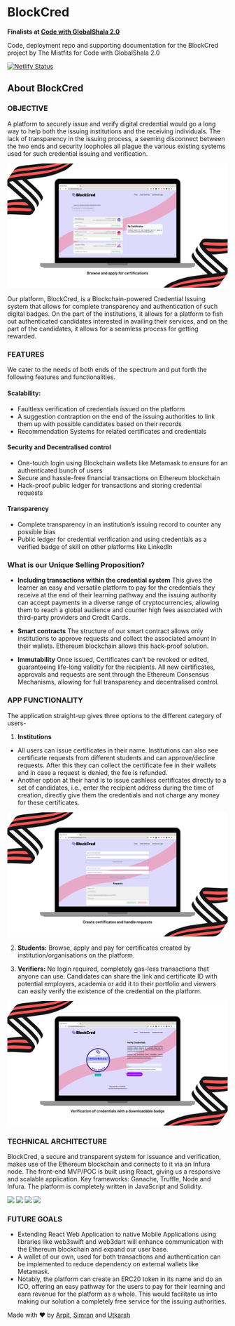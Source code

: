 # BlockCred

**Finalists at [Code with GlobalShala 2.0](https://code-with-globalshala-2.hackerearth.com/)**

Code, deployment repo and supporting documentation for the BlockCred project by The Mistfits for Code with GlobalShala 2.0

[![Netlify Status](https://api.netlify.com/api/v1/badges/56ba7552-ab67-4fe2-ac4b-62d6deaeb944/deploy-status)](https://app.netlify.com/sites/blockcred/deploys)

## About BlockCred

### OBJECTIVE

A platform to securely issue and verify digital credential would go a long way to help both the issuing institutions and the receiving individuals. The lack of transparency in the issuing process, a seeming disconnect between the two ends and security loopholes all plague the various existing systems used for such credential issuing and verification.

![App Screenshots](https://github.com/simmsss/BlockCred/blob/main/Screenshots/Home.png?raw=true)

Our platform, BlockCred, is a Blockchain-powered Credential Issuing system that allows for complete transparency and authentication of such digital badges. 
On the part of the institutions, it allows for a platform to fish out authenticated candidates interested in availing their services, and on the part of the candidates, it allows for a seamless process for getting rewarded.

### FEATURES

We cater to the needs of both ends of the spectrum and put forth the following features and functionalities.

#### Scalability:

  *  Faultless verification of credentials issued on the platform
  *	 A suggestion contraption on the end of the issuing authorities to link them up with possible candidates based on their records
  *	 Recommendation Systems for related certificates and credentials

#### Security and Decentralised control 

*	One-touch login using Blockchain wallets like Metamask to ensure for an authenticated bunch of users
*	Secure and hassle-free financial transactions on Ethereum blockchain
*	Hack-proof public ledger for transactions and storing credential requests

#### Transparency

*	Complete transparency in an institution’s issuing record to counter any possible bias
*	Public ledger for credential verification and using credentials as a verified badge of skill on other platforms like LinkedIn

### What is our Unique Selling Proposition? 

*	**Including transactions within the credential system**
This gives the learner an easy and versatile platform to pay for the credentials they receive at the end of their learning pathway and the issuing authority can accept payments in a diverse range of cryptocurrencies, allowing them to reach a global audience and counter high fees associated with third-party providers and Credit Cards.

*	**Smart contracts**
The structure of our smart contract allows only institutions to approve requests and collect the associated amount in their wallets. Ethereum blockchain allows this hack-proof solution.

*	**Immutability**
Once issued, Certificates can’t be revoked or edited, guaranteeing life-long validity for the recipients. All new certificates, approvals and requests are sent through the Ethereum Consensus Mechanisms, allowing for full transparency and decentralised control.

### APP FUNCTIONALITY 
The application straight-up gives three options to the different category of users-

1.	**Institutions**
  -	All users can issue certificates in their name. Institutions can also see certificate requests from different students and can approve/decline requests. After this they can collect the certificate fee in their wallets and in case a request is denied, the fee is refunded. 
  -	Another option at their hand is to issue cashless certificates directly to a set of candidates, i.e., enter the recipient address during the time of creation, directly give them the credentials and not charge any money for these certificates.
  
  ![App Screenshots](https://github.com/simmsss/BlockCred/blob/main/Screenshots/Institution.png?raw=true)

2.	**Students:** Browse, apply and pay for certificates created by institution/organisations on the platform.

3.	**Verifiers:** No login required, completely gas-less transactions that anyone can use. Candidates can share the link and certificate ID with potential employers, academia or add it to their portfolio and viewers can easily verify the existence of the credential on the platform.

 ![App Screenshots](https://github.com/simmsss/BlockCred/blob/main/Screenshots/Validate.png?raw=true)
 
### TECHNICAL ARCHITECTURE 
BlockCred, a secure and transparent system for issuance and verification, makes use of the Ethereum blockchain and connects to it via an Infura node. The front-end MVP/POC is built using React, giving us a responsive and scalable application.
Key frameworks: Ganache, Truffle, Node and Infura. The platform is completely written in JavaScript and Solidity.

<img src="https://img.shields.io/badge/node.js%20-%2343853D.svg?&style=for-the-badge&logo=node.js&logoColor=white"/> <img src="https://img.shields.io/badge/react%20-%2320232a.svg?&style=for-the-badge&logo=react&logoColor=%2361DAFB"/>
<img src="https://img.shields.io/badge/adobe%20illustrator%20-%23FF9A00.svg?&style=for-the-badge&logo=adobe%20illustrator&logoColor=white"/>
<img src="https://img.shields.io/badge/github%20-%23121011.svg?&style=for-the-badge&logo=github&logoColor=white"/>
 
### FUTURE GOALS
  *	Extending React Web Application to native Mobile Applications using libraries like web3swift and web3dart will enhance communication with the Ethereum blockchain and expand our user base.
  *	A wallet of our own, used for both transactions and authentication can be implemented to reduce dependency on external wallets like Metamask.
  *	Notably, the platform can create an ERC20 token in its name and do an ICO, offering an easy pathway for the users to pay for their learning and earn revenue for the platform as a whole. This would facilitate us into making our solution a completely free service for the issuing authorities.

Made with ❤️ by [Arpit](https://www.behance.net/masiharpit), [Simran](https://simmsss.github.io/) and [Utkarsh](https://skhiearth.github.io/)
